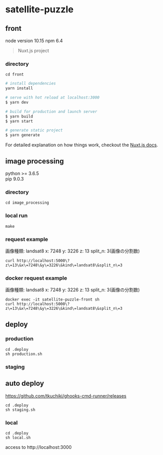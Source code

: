 # satellite-puzzle
## front
node version 10.15
npm 6.4
> Nuxt.js project
### directory
```
cd front
```

``` bash
# install dependencies
yarn install

# serve with hot reload at localhost:3000
$ yarn dev

# build for production and launch server
$ yarn build
$ yarn start

# generate static project
$ yarn generate
```

For detailed explanation on how things work, checkout the [Nuxt.js docs](https://github.com/nuxt/nuxt.js).

## image processing
python >= 3.6.5  
pip 9.0.3
### directory
```
cd image_processing
```
### local run
```
make
```
### request example
画像種類: landsat8
x: 7248
y: 3226
z: 13
split_n: 3(画像の分割数)
```
curl http://localhost:5000\?z\=13\&x\=7248\&y\=3226\&kind\=landsat8\&split_n\=3
```

### docker request example
画像種類: landsat8
x: 7248
y: 3226
z: 13
split_n: 3(画像の分割数)
```
docker exec -it satellite-puzzle-front sh
curl http://localhost:5000\?z\=13\&x\=7248\&y\=3226\&kind\=landsat8\&split_n\=3
```

## deploy
### production
```
cd .deploy
sh production.sh
```

### staging
## auto deploy
https://github.com/tkuchiki/ghooks-cmd-runner/releases
```
cd .deploy
sh staging.sh
```

### local
```
cd .deploy
sh local.sh
```
access to http://localhost:3000

